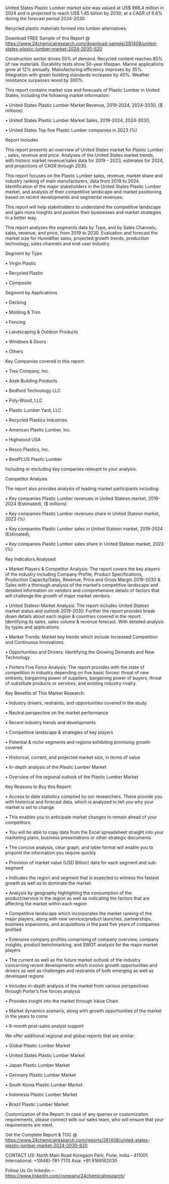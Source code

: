 United States Plastic Lumber market size was valued at US$ 986.4 million in 2024 and is projected to reach US$ 1.45 billion by 2030, at a CAGR of 6.6% during the forecast period 2024-2030.

Recycled plastic materials formed into lumber alternatives.

Download FREE Sample of this Report @ https://www.24chemicalresearch.com/download-sample/281408/united-states-plastic-lumber-market-2024-2030-820

Construction sector drives 55% of demand. Recycled content reaches 85% of raw materials. Durability tests show 50-year lifespan. Marine applications grow at 12% annually. Manufacturing efficiency improves by 35%. Integration with green building standards increases by 40%. Weather resistance surpasses wood by 300%.

This report contains market size and forecasts of Plastic Lumber in United States, including the following market information:

•    United States Plastic Lumber Market Revenue, 2019-2024, 2024-2030, ($ millions)

•    United States Plastic Lumber Market Sales, 2019-2024, 2024-2030,

•    United States Top five Plastic Lumber companies in 2023 (%)



Report Includes

This report presents an overview of United States market for Plastic Lumber , sales, revenue and price. Analyses of the United States market trends, with historic market revenue/sales data for 2019 - 2023, estimates for 2024, and projections of CAGR through 2030.

This report focuses on the Plastic Lumber sales, revenue, market share and industry ranking of main manufacturers, data from 2019 to 2024. Identification of the major stakeholders in the United States Plastic Lumber market, and analysis of their competitive landscape and market positioning based on recent developments and segmental revenues.

This report will help stakeholders to understand the competitive landscape and gain more insights and position their businesses and market strategies in a better way.

This report analyzes the segments data by Type, and by Sales Channels, sales, revenue, and price, from 2019 to 2030. Evaluation and forecast the market size for Humidifier sales, projected growth trends, production technology, sales channels and end-user industry.

Segment by Type

•    Virgin Plastic

•    Recycled Plastic

•    Composite

Segment by Applications

•    Decking

•    Molding & Trim

•    Fencing

•    Landscaping & Outdoor Products

•    Windows & Doors

•    Others

Key Companies covered in this report:

•    Trex Company, Inc.

•    Azek Building Products

•    Bedford Technology LLC

•    Poly-Wood, LLC

•    Plastic Lumber Yard, LLC

•    Recycled Plastics Industries

•    American Plastic Lumber, Inc.

•    Highwood USA

•    Resco Plastics, Inc.

•    BestPLUS Plastic Lumber

Including or excluding key companies relevant to your analysis.

Competitor Analysis

The report also provides analysis of leading market participants including:

•    Key companies Plastic Lumber revenues in United Statesn market, 2019-2024 (Estimated), ($ millions)

•    Key companies Plastic Lumber revenues share in United Statesn market, 2023 (%)

•    Key companies Plastic Lumber sales in United Statesn market, 2019-2024 (Estimated),

•    Key companies Plastic Lumber sales share in United Statesn market, 2023 (%)

Key Indicators Analysed

•    Market Players & Competitor Analysis: The report covers the key players of the industry including Company Profile, Product Specifications, Production Capacity/Sales, Revenue, Price and Gross Margin 2019-2030 & Sales with a thorough analysis of the market’s competitive landscape and detailed information on vendors and comprehensive details of factors that will challenge the growth of major market vendors.

•    United Statesn Market Analysis: The report includes United Statesn market status and outlook 2019-2030. Further the report provides break down details about each region & countries covered in the report. Identifying its sales, sales volume & revenue forecast. With detailed analysis by types and applications.

•    Market Trends: Market key trends which include Increased Competition and Continuous Innovations.

•    Opportunities and Drivers: Identifying the Growing Demands and New Technology

•    Porters Five Force Analysis: The report provides with the state of competition in industry depending on five basic forces: threat of new entrants, bargaining power of suppliers, bargaining power of buyers, threat of substitute products or services, and existing industry rivalry.

Key Benefits of This Market Research:

•    Industry drivers, restraints, and opportunities covered in the study

•    Neutral perspective on the market performance

•    Recent industry trends and developments

•    Competitive landscape & strategies of key players

•    Potential & niche segments and regions exhibiting promising growth covered

•    Historical, current, and projected market size, in terms of value

•    In-depth analysis of the Plastic Lumber Market

•    Overview of the regional outlook of the Plastic Lumber Market

Key Reasons to Buy this Report:

•    Access to date statistics compiled by our researchers. These provide you with historical and forecast data, which is analyzed to tell you why your market is set to change

•    This enables you to anticipate market changes to remain ahead of your competitors

•    You will be able to copy data from the Excel spreadsheet straight into your marketing plans, business presentations or other strategic documents

•    The concise analysis, clear graph, and table format will enable you to pinpoint the information you require quickly

•    Provision of market value (USD Billion) data for each segment and sub-segment

•    Indicates the region and segment that is expected to witness the fastest growth as well as to dominate the market

•    Analysis by geography highlighting the consumption of the product/service in the region as well as indicating the factors that are affecting the market within each region

•    Competitive landscape which incorporates the market ranking of the major players, along with new service/product launches, partnerships, business expansions, and acquisitions in the past five years of companies profiled

•    Extensive company profiles comprising of company overview, company insights, product benchmarking, and SWOT analysis for the major market players

•    The current as well as the future market outlook of the industry concerning recent developments which involve growth opportunities and drivers as well as challenges and restraints of both emerging as well as developed regions

•    Includes in-depth analysis of the market from various perspectives through Porter’s five forces analysis

•    Provides insight into the market through Value Chain

•    Market dynamics scenario, along with growth opportunities of the market in the years to come

•    6-month post-sales analyst support

We offer additional regional and global reports that are similar:

•    Global Plastic Lumber Market 

•    United States Plastic Lumber Market 

•    Japan Plastic Lumber Market 

•    Germany Plastic Lumber Market 

•    South Korea Plastic Lumber Market 

•    Indonesia Plastic Lumber Market 

•    Brazil Plastic Lumber Market

Customization of the Report: In case of any queries or customization requirements, please connect with our sales team, who will ensure that your requirements are meet.

Get the Complete Report & TOC @ https://www.24chemicalresearch.com/reports/281408/united-states-plastic-lumber-market-2024-2030-820


CONTACT US:
North Main Road Koregaon Park, Pune, India - 411001.
International: +1(646)-781-7170
Asia: +91 9169162030

Follow Us On linkedin :- https://www.linkedin.com/company/24chemicalresearch/
